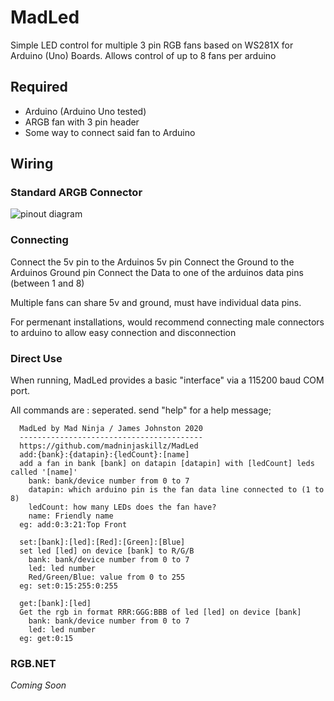 # MadLed
Simple LED control for multiple 3 pin RGB fans based on WS281X for Arduino (Uno) Boards. Allows control of up to 8 fans per arduino


## Required
* Arduino (Arduino Uno tested)
* ARGB fan with 3 pin header
* Some way to connect said fan to Arduino

## Wiring

### Standard ARGB Connector

![pinout diagram](https://i.imgur.com/ewv27oJ.png)

### Connecting

Connect the 5v pin to the Arduinos 5v pin
Connect the Ground to the Arduinos Ground pin
Connect the Data to one of the arduinos data pins (between 1 and 8)

Multiple fans can share 5v and ground, must have individual data pins.

For permenant installations, would recommend connecting male connectors to arduino to allow easy connection and disconnection

### Direct Use

When running, MadLed provides a basic "interface" via a 115200 baud COM port.

All commands are : seperated. send "help" for a help message;

```
  MadLed by Mad Ninja / James Johnston 2020
  -----------------------------------------
  https://github.com/madninjaskillz/MadLed
  add:{bank}:{datapin}:{ledCount}:[name]
  add a fan in bank [bank] on datapin [datapin] with [ledCount] leds called '[name]'
    bank: bank/device number from 0 to 7
    datapin: which arduino pin is the fan data line connected to (1 to 8)
    ledCount: how many LEDs does the fan have?
    name: Friendly name
  eg: add:0:3:21:Top Front
  
  set:[bank]:[led]:[Red]:[Green]:[Blue]
  set led [led] on device [bank] to R/G/B
    bank: bank/device number from 0 to 7
    led: led number
    Red/Green/Blue: value from 0 to 255
  eg: set:0:15:255:0:255
    
  get:[bank]:[led]
  Get the rgb in format RRR:GGG:BBB of led [led] on device [bank]
    bank: bank/device number from 0 to 7
    led: led number
  eg: get:0:15
```

### RGB.NET

_Coming Soon_

